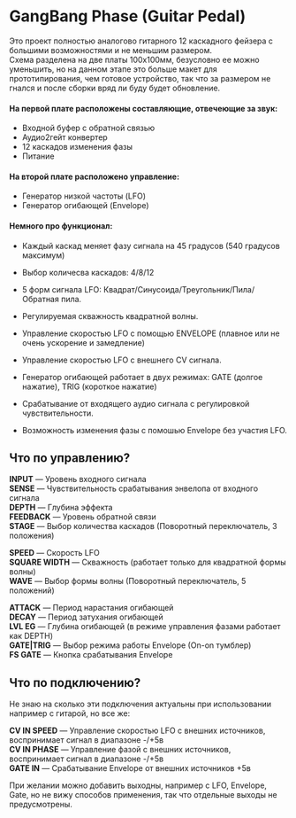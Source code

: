 # GangBang Phase (Guitar Pedal)

Это проект полностью аналогово гитарного 12 каскадного фейзера с большими возможностями и не меньшим размером.<br>
Схема разделена на две платы 100х100мм, безусловно ее можно уменьшить, но на данном этапе это больше макет для прототипирования, чем готовое устройство, так что за размером не гнался и после сборки вряд ли буду будет обновление.

#### На первой плате расположены составляющие, отвечеющие за звук:
+ Входной буфер с обратной связью
+ Аудио2гейт конвертер
+ 12 каскадов изменения фазы
+ Питание

#### На второй плате расположено управление:
+ Генератор низкой частоты (LFO)
+ Генератор огибающей (Envelope)

#### Немного про функционал:
+ Каждый каскад меняет фазу сигнала на 45 градусов (540 градусов максимум)
+ Выбор количесва каскадов: 4/8/12
+ 5 форм сигнала LFO: Квадрат/Синусоида/Треугольник/Пила/Обратная пила.
+ Регулируемая скважность квадратной волны.
+ Управление скоростью LFO с помощью ENVELOPE (плавное или не очень ускорение и замедление)
+ Управление скоростью LFO с внешнего CV сигнала.

+ Генератор огибающей работает в двух режимах: GATE (долгое нажатие), TRIG (короткое нажатие)
+ Срабатывание от входящего аудио сигнала с регулировкой чувствительности.
+ Возможность изменения фазы с помошью Envelope без участия LFO.

## Что по управлению?
**INPUT** — Уровень входного сигнала<br>
**SENSE** — Чувствительность срабатывания энвелопа от входного сигнала<br>
**DEPTH** — Глубина эффекта<br>
**FEEDBACK** — Уровень обратной связи<br>
**STAGE** — Выбор количества каскадов (Поворотный переключатель, 3 положения)<p>

**SPEED** — Скорость LFO<br>
**SQUARE WIDTH** — Скважность (работает только для квадратной формы волны)<br>
**WAVE** — Выбор формы волны (Поворотный переключатель, 5 положений)<p>

**ATTACK** — Период нарастания огибающей<br>
**DECAY** — Период затухания огибающей<br>
**LVL EG** — Глубина огибающей (в режиме управления фазами работает как DEPTH) <br>
**GATE|TRIG** — Выбор режима работы Envelope (On-on тумблер)<br>
**FS GATE** — Кнопка срабатывания Envelope<br>

## Что по подключению?
Не знаю на сколько эти подключения актуальны при использовании например с гитарой, но все же:<p>
**CV IN SPEED** — Управление скоростью LFO с внешних источников, воспринимает сигнал в диапазоне -/+5в<br>
**CV IN PHASE** — Управление фазой с внешних источников, воспринимает сигнал в диапазоне -/+5в<br>
**GATE IN** — Срабатывание Envelope от внешних источников +5в<br>

При желании можно добавить выходны, например с LFO, Envelope, Gate, но не вижу способов применения, так что отдельные выходы не предусмотрены.


